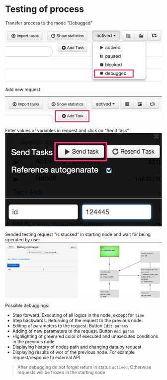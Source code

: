 # Testing of process

Transfer process to the mode "Debugged"

![debug](../img/dashboard/toDebug.png)

Add new request

![debug](../img/dashboard/addNewTask.png)

Enter values of variables in request and click on "Send task"
![debug](../img/dashboard/testApp.png)

Sended testing request "is stucked" in starting node and wait for being operated by user
![debug](../img/dashboard/interfaceDebug.png)

Possible debuggings:
*   Step forward.  Executing of all logics in the node, except for `time`
*   Step backwards. Returning of the request to the previous node.
*   Editing of parameters to the request. Button `Edit params`
*   Adding of new parameters to the request. Button `Add param`
*   Highlighting of green/red color of executed and unexecuted conditions in the previous node
*   Displaying history of nodes path and changing data by request
*   Displaying results of wor of the previous node. For example request/response to external API

> After debugging do not forget return in status `actived`. Otherwise requests will be frozen in the starting node
